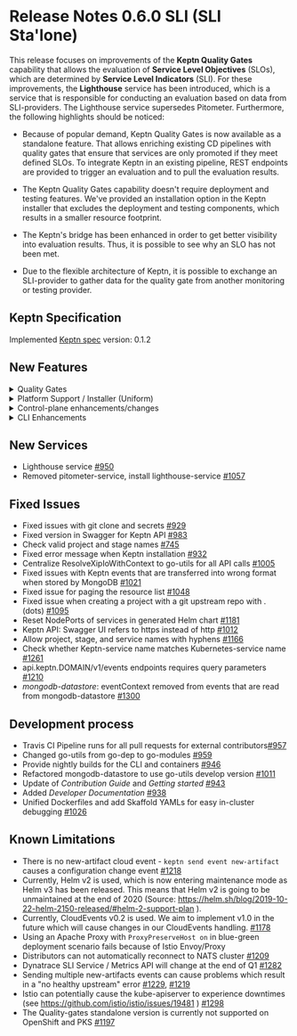 # Release Notes 0.6.0 SLI (SLI Sta'lone)

This release focuses on improvements of the **Keptn Quality Gates** capability that allows the evaluation of **Service Level Objectives** (SLOs), which are determined by **Service Level Indicators** (SLI). For these improvements, the **Lighthouse** service has been introduced, which is a service that is responsible for conducting an evaluation based on data from SLI-providers. The Lighthouse service supersedes Pitometer.
Furthermore, the following highlights should be noticed:

- Because of popular demand, Keptn Quality Gates is now available as a standalone feature. That allows enriching existing CD pipelines with quality gates that ensure that services are only promoted if they meet defined SLOs. To integrate Keptn in an existing pipeline, REST endpoints are provided to trigger an evaluation and to pull the evaluation results.

- The Keptn Quality Gates capability doesn't require deployment and testing features. We've provided an installation option in the Keptn installer that excludes the deployment and testing components, which results in a smaller resource footprint.

- The Keptn's bridge has been enhanced in order to get better visibility into evaluation results. Thus, it is possible to see why an SLO has not been met.

- Due to the flexible architecture of Keptn, it is possible to exchange an SLI-provider to gather data for the quality gate from another monitoring or testing provider.

## Keptn Specification

Implemented [Keptn spec](https://github.com/keptn/spec/tree/0.1.2) version: 0.1.2

## New Features

<details><summary>Quality Gates</summary>
<p>
- REST API support for start-evaluation and evaluation-done [#949](https://github.com/keptn/keptn/issues/949)
- *ligthouse-service*: Default behaviour if no slo.yml found -> evaluation pass [#1081](https://github.com/keptn/keptn/issues/1081)
- *bridge*: Improve bridge for lighthouse and SLI events [#1058](https://github.com/keptn/keptn/issues/1058)
- Lighthouse-service forwards custom data to SLI providers [#1147](https://github.com/keptn/keptn/issues/1147)
- Lighthouse-service forwards environment variable keptn_deployment to SLI providers [#1161](https://github.com/keptn/keptn/issues/1161)
- Service Level Indicators (SLI) are stored in Keptn's git repository [#1192](https://github.com/keptn/keptn/issues/1192)
- Implemented SLI Provider for [Dynatrace](https://github.com/keptn-contrib/dynatrace-sli-service) and [Prometheus](https://github.com/keptn-contrib/prometheus-sli-service)
- Forward testStrategy and deployment strategy in evaluation-events[#1098](https://github.com/keptn/keptn/issues/1098)
- *lighthouse-service*: Prevent previous failed SLI results to be used for comparison-based evaluation [#1263](https://github.com/keptn/keptn/issues/1263)
- *lighthouse-service*: can deal with an SLO file that has no SLI criteria defined [#1213](https://github.com/keptn/keptn/issues/1213)
</p>
</details>


<details><summary>Platform Support / Installer (Uniform)</summary>
<p>
- Keptn support for PKS (Pivotal/VMWare) [#5](https://github.com/keptn/keptn/issues/5)
- Keptn support for Rancher [#462](https://github.com/keptn/keptn/issues/462)
- Keptn installation using a NodePort for Istio ingressgateway [#462](https://github.com/keptn/keptn/issues/462)
- Enable Istio injection for namespaces [#715](https://github.com/keptn/keptn/issues/715)
- Keptn API can be reached without Istio [#1073](https://github.com/keptn/keptn/issues/1073)
- Nginx support for EKS [#1124](https://github.com/keptn/keptn/issues/1124)
- Allow to configure a custom domain when using Nginx [#1167](https://github.com/keptn/keptn/issues/1167)
- Slim down image size of Keptn installer image [#1034](https://github.com/keptn/keptn/issues/1034)
- Fluent-bit removed from installation[#1172](https://github.com/keptn/keptn/issues/1172)
- Keptn Install Quality Gates: Only install relevant services [#1130](https://github.com/keptn/keptn/issues/1130)
- Provide Helm helper functions for Keptn's project, stage, and service [#1109](https://github.com/keptn/keptn/issues/1109)
- Single Istio gateway accepting HTTPS traffic [#1231](https://github.com/keptn/keptn/issues/1231)
- Check if Istio is already installed before installing it [#1208](https://github.com/keptn/keptn/issues/1208)
- Servicenow-service and prometheus-service have been removed from Keptn's uniform [#1302](https://github.com/keptn/keptn/issues/1302)
- Retrieving hostname/ip of ingress improved [#1199](https://github.com/keptn/keptn/issues/1199)

</p>
</details>


<details><summary>Control-plane enhancements/changes</summary>
<p>
- *helm-service*: Allow changing any file in Helm Chart [#995](https://github.com/keptn/keptn/issues/995)
- *remediation-service*: Remediation action for slowing down requests[#1006](https://github.com/keptn/keptn/issues/1006)
- Self-healing use-case with Dynatrace [#1185](https://github.com/keptn/keptn/issues/1185)
- Self-healing use-case based on feature toggle remediation with Unleash [#1104](https://github.com/keptn/keptn/issues/1104)
- *jmeter/wait-service*: Send test-finished event with start/end time rather than startedat [#1078](https://github.com/keptn/keptn/issues/1078)
- REST API endpoints for: project and service [#893](https://github.com/keptn/keptn/issues/893)
- Allow filtering by project, stage, and service in keptn-datastore [#980](https://github.com/keptn/keptn/issues/980)
- *mongodb-datastore*: Allow event-retrieval filtering by source [#1061](https://github.com/keptn/keptn/issues/1061)
- Adapt DT integration to create rules based on DT_CUSTOM_PROP [#1110](https://github.com/keptn/keptn/issues/1110)
- *jmeter-service*: Sends a test-finished with status `fail` if test execution failed [#542](https://github.com/keptn/keptn/issues/542)
</p>
</details>


<details><summary>CLI Enhancements</summary>
<p>
- Only check image availability on Docker if image contains docker.io [#991](https://github.com/keptn/keptn/issues/991)
- Keptn uninstall commands shows that not everything is uninstalled [#971](https://github.com/keptn/keptn/issues/971)
- Support for start-evaluation and get evaluation-done [#948](https://github.com/keptn/keptn/issues/948)
- Quality gates standalone via CLI needs to set test-strategy [#1069](https://github.com/keptn/keptn/issues/1069)
- Avoid installing incompatible Keptn version [#1162](https://github.com/keptn/keptn/issues/1162)
- Allow start and end datetime (instead of timeframe) for start-evaluation [#1131](https://github.com/keptn/keptn/issues/1131)
- Setup Dynatrace monitoring using the Keptn CLI `configure monitoring` command [#443](https://github.com/keptn/keptn/issues/443)
- Configure domain assumes dedicated Keptn gateway [#1295](https://github.com/keptn/keptn/issues/1295)
</p>
</details>


## New Services
- Lighthouse service [#950](https://github.com/keptn/keptn/issues/950)
- Removed pitometer-service, install lighthouse-service [#1057](https://github.com/keptn/keptn/issues/1057)

## Fixed Issues
- Fixed issues with git clone and secrets [#929](https://github.com/keptn/keptn/issues/929)
- Fixed version in Swagger for Keptn API [#983](https://github.com/keptn/keptn/issues/983)
- Check valid project and stage names [#745](https://github.com/keptn/keptn/issues/745)
- Fixed error message when Keptn installation [#932](https://github.com/keptn/keptn/issues/932)
- Centralize ResolveXipIoWithContext to go-utils for all API calls [#1005](https://github.com/keptn/keptn/issues/1005)
- Fixed issues with Keptn events that are transferred into wrong format when stored by MongoDB [#1021](https://github.com/keptn/keptn/issues/1021)
- Fixed issue for paging the resource list [#1048](https://github.com/keptn/keptn/issues/1048)
- Fixed issue when creating a project with a git upstream repo with . (dots) [#1095](https://github.com/keptn/keptn/issues/1095)
- Reset NodePorts of services in generated Helm chart [#1181](https://github.com/keptn/keptn/issues/1181)
- Keptn API: Swagger UI refers to https instead of http [#1012](https://github.com/keptn/keptn/issues/1012)
- Allow project, stage, and service names with hyphens [#1166](https://github.com/keptn/keptn/issues/1166)
- Check whether Keptn-service name matches Kubernetes-service name [#1261](https://github.com/keptn/keptn/issues/1261)
- api.keptn.DOMAIN/v1/events endpoints requires query parameters [#1210](https://github.com/keptn/keptn/issues/1210)
- *mongodb-datastore*: eventContext removed from events that are read from mongodb-datastore [#1300](https://github.com/keptn/keptn/issues/1300)


## Development process
- Travis CI Pipeline runs for all pull requests for external contributors[#957](https://github.com/keptn/keptn/issues/957)
- Changed go-utils from go-dep to go-modules [#959](https://github.com/keptn/keptn/issues/959)
- Provide nightly builds for the CLI and containers [#946](https://github.com/keptn/keptn/issues/946)
- Refactored mongodb-datastore to use go-utils develop version [#1011](https://github.com/keptn/keptn/issues/1011)
- Update of *Contribution Guide* and *Getting started* [#943](https://github.com/keptn/keptn/issues/943)
- Added *Developer Documentation* [#938](https://github.com/keptn/keptn/issues/938)
- Unified Dockerfiles and add Skaffold YAMLs for easy in-cluster debugging [#1026](https://github.com/keptn/keptn/issues/1026)


## Known Limitations

- There is no new-artifact cloud event - `keptn send event new-artifact` causes a configuration change event [#1218](https://github.com/keptn/keptn/issues/1218)
- Currently, Helm v2 is used, which is now entering maintenance mode as Helm v3 has been released. This means that Helm v2 is going to be unmaintained at the end of 2020 (Source: https://helm.sh/blog/2019-10-22-helm-2150-released/#helm-2-support-plan ).
- Currently, CloudEvents v0.2 is used. We aim to implement v1.0 in the future which will cause changes in our CloudEvents handling. [#1178](https://github.com/keptn/keptn/issues/1178)
- Using an Apache Proxy with `ProxyPreserveHost on` in blue-green deployment scenario fails because of Istio Envoy/Proxy
- Distributors can not automatically reconnect to NATS cluster [#1209](https://github.com/keptn/keptn/issues/1209) 
- Dynatrace SLI Service / Metrics API will change at the end of Q1 [#1282](https://github.com/keptn/keptn/issues/1282) 
- Sending multiple new-artifacts events can cause problems which result in a "no healthy upstream" error [#1229](https://github.com/keptn/keptn/issues/1229), [#1219](https://github.com/keptn/keptn/issues/1219)
- Istio can potentially cause the kube-apiserver to experience downtimes (see https://github.com/istio/istio/issues/19481 ) [#1298](https://github.com/keptn/keptn/issues/1298)
- The Quality-gates standalone version is currently not supported on OpenShift and PKS [#1197](https://github.com/keptn/keptn/issues/1197)
